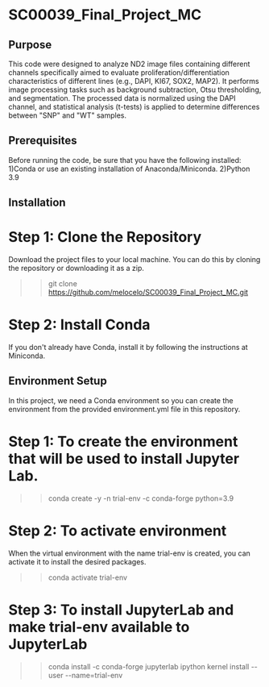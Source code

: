 # SC00039_Final_Project_MC
## Purpose
This code were designed to analyze ND2 image files containing different channels specifically aimed to evaluate proliferation/differentiation characteristics of different lines (e.g., DAPI, KI67, SOX2, MAP2). It performs image processing tasks such as background subtraction, Otsu thresholding, and segmentation. The processed data is normalized using the DAPI channel, and statistical analysis (t-tests) is applied to determine differences between "SNP" and "WT" samples.
## Prerequisites
Before running the code, be sure that you have the following installed:
1)Conda or use an existing installation of Anaconda/Miniconda.
2)Python 3.9
## Installation
# Step 1: Clone the Repository
Download the project files to your local machine. You can do this by cloning the repository or downloading it as a zip.
>> git clone https://github.com/melocelo/SC00039_Final_Project_MC.git
# Step 2: Install Conda
If you don't already have Conda, install it by following the instructions at Miniconda.
## Environment Setup
In this project, we need a Conda environment so you can create the environment from the provided environment.yml file in this repository.
# Step 1: To create the environment that will be used to install Jupyter Lab.
>> conda create -y -n trial-env -c conda-forge python=3.9
# Step 2: To activate environment
When the virtual environment with the name trial-env is created, you can activate it to install the desired packages.
>> conda activate trial-env
# Step 3: To install JupyterLab and make trial-env available to JupyterLab
>> conda install -c conda-forge jupyterlab
>> ipython kernel install --user --name=trial-env
